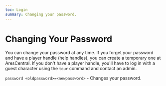 ```yaml
---
toc: Login
summary: Changing your password.
---
```

# Changing Your Password

You can change your password at any time.  If you forget your password and have a player handle (help handles), you can create a temporary one at AresCentral.  If you don't have a player handle, you'll have to log in with a guest character using the `tour` command and contact an admin.

`password <oldpassword>=<newpassword>` - Changes your password.